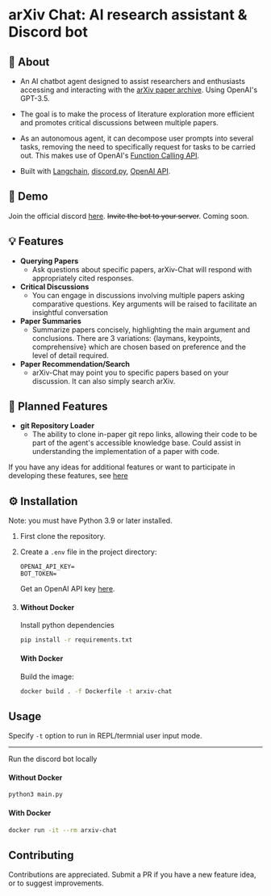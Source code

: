 # arXiv Chat: AI research assistant & Discord bot

## 📌 About
- An AI chatbot agent designed to assist researchers and enthusiasts accessing and interacting with the [arXiv paper archive](https://arxiv.org/). Using OpenAI's GPT-3.5.

- The goal is to make the process of literature exploration more efficient and promotes critical discussions between multiple papers.

- As an autonomous agent, it can decompose user prompts into several tasks, removing the need to specifically request for tasks to be carried out. This makes use of OpenAI's [Function Calling API](https://platform.openai.com/docs/guides/gpt/function-calling).

- Built with [Langchain](https://python.langchain.com/docs/get_started/introduction.html), [discord.py](discordpy.readthedocs.io/), [OpenAI API](https://platform.openai.com/docs/introduction).

## 🧪 Demo
Join the official discord [here](https://discord.gg/Y38bcWSzSD). ~~Invite the bot to your server~~. Coming soon.

## 💡 Features

- **Querying Papers**
    - Ask questions about specific papers, arXiv-Chat will respond with appropriately cited responses.
- **Critical Discussions**
    - You can engage in discussions involving multiple papers asking comparative questions. Key arguments will be raised to facilitate an insightful conversation
- **Paper Summaries**
    - Summarize papers concisely, highlighting the main argument and conclusions. There are 3 variations: {laymans, keypoints, comprehensive} which are chosen based on preference and the level of detail required.
- **Paper Recommendation/Search**
    - arXiv-Chat may point you to specific papers based on your discussion. It can also simply search arXiv.

## 📜 Planned Features

- **git Repository Loader**
    - The ability to clone in-paper git repo links, allowing their code to be part of the agent's accessible knowledge base. Could assist in understanding the implementation of a paper with code.

If you have any ideas for additional features or want to participate in developing these features, see [here](#contributing)


## ⚙️ Installation
Note: you must have Python 3.9 or later installed.

1. First clone the repository.

2. Create a `.env` file in the project directory:
    ```env
    OPENAI_API_KEY=
    BOT_TOKEN=
    ```
    Get an OpenAI API key [here](https://platform.openai.com/account/api-keys).

3. 
    #### Without Docker
    Install python dependencies
    ```bash
    pip install -r requirements.txt
    ```

    #### With Docker
    Build the image:
    ```bash
    docker build . -f Dockerfile -t arxiv-chat
    ```


## Usage
Specify `-t` option to run in REPL/termnial user input mode.


---

Run the discord bot locally
#### Without Docker
```bash
python3 main.py
```

#### With Docker
```bash
docker run -it --rm arxiv-chat
```

## Contributing

Contributions are appreciated. Submit a PR if you have a new feature idea, or to suggest improvements.

